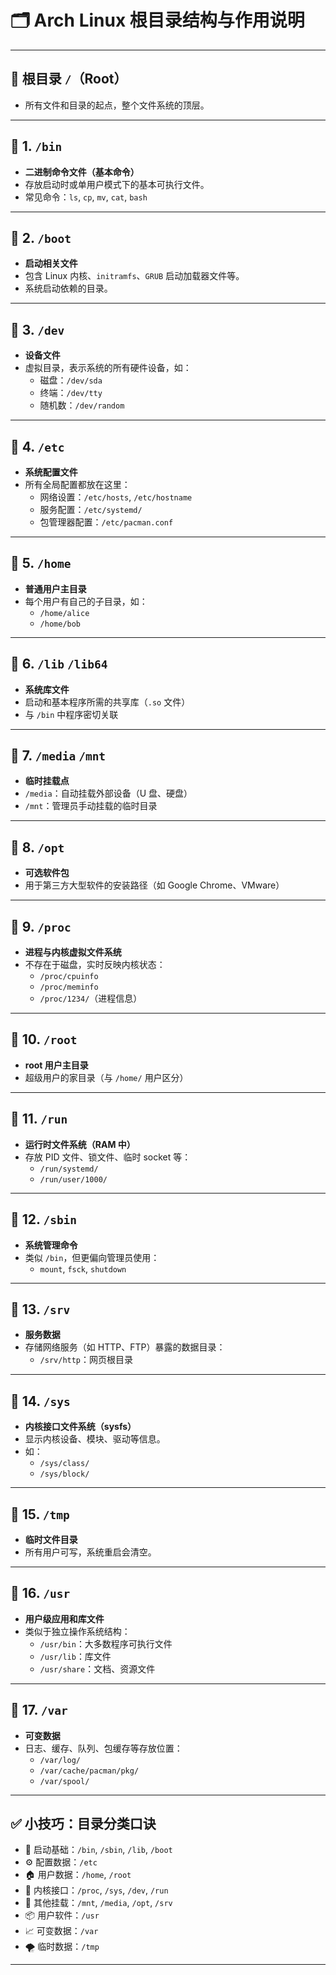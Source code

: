 # 🗂️ Arch Linux 根目录结构与作用说明

---

## 📁 根目录 `/`（Root）
- 所有文件和目录的起点，整个文件系统的顶层。

---

## 📂 1. `/bin`
- **二进制命令文件（基本命令）**
- 存放启动时或单用户模式下的基本可执行文件。
- 常见命令：`ls`, `cp`, `mv`, `cat`, `bash`

---

## 📂 2. `/boot`
- **启动相关文件**
- 包含 Linux 内核、`initramfs`、`GRUB` 启动加载器文件等。
- 系统启动依赖的目录。

---

## 📂 3. `/dev`
- **设备文件**
- 虚拟目录，表示系统的所有硬件设备，如：
  - 磁盘：`/dev/sda`
  - 终端：`/dev/tty`
  - 随机数：`/dev/random`

---

## 📂 4. `/etc`
- **系统配置文件**
- 所有全局配置都放在这里：
  - 网络设置：`/etc/hosts`, `/etc/hostname`
  - 服务配置：`/etc/systemd/`
  - 包管理器配置：`/etc/pacman.conf`

---

## 📂 5. `/home`
- **普通用户主目录**
- 每个用户有自己的子目录，如：
  - `/home/alice`
  - `/home/bob`

---

## 📂 6. `/lib` `/lib64`
- **系统库文件**
- 启动和基本程序所需的共享库（`.so` 文件）
- 与 `/bin` 中程序密切关联

---

## 📂 7. `/media` `/mnt`
- **临时挂载点**
- `/media`：自动挂载外部设备（U 盘、硬盘）
- `/mnt`：管理员手动挂载的临时目录

---

## 📂 8. `/opt`
- **可选软件包**
- 用于第三方大型软件的安装路径（如 Google Chrome、VMware）

---

## 📂 9. `/proc`
- **进程与内核虚拟文件系统**
- 不存在于磁盘，实时反映内核状态：
  - `/proc/cpuinfo`
  - `/proc/meminfo`
  - `/proc/1234/`（进程信息）

---

## 📂 10. `/root`
- **root 用户主目录**
- 超级用户的家目录（与 `/home/` 用户区分）

---

## 📂 11. `/run`
- **运行时文件系统（RAM 中）**
- 存放 PID 文件、锁文件、临时 socket 等：
  - `/run/systemd/`
  - `/run/user/1000/`

---

## 📂 12. `/sbin`
- **系统管理命令**
- 类似 `/bin`，但更偏向管理员使用：
  - `mount`, `fsck`, `shutdown`

---

## 📂 13. `/srv`
- **服务数据**
- 存储网络服务（如 HTTP、FTP）暴露的数据目录：
  - `/srv/http`：网页根目录

---

## 📂 14. `/sys`
- **内核接口文件系统（sysfs）**
- 显示内核设备、模块、驱动等信息。
- 如：
  - `/sys/class/`
  - `/sys/block/`

---

## 📂 15. `/tmp`
- **临时文件目录**
- 所有用户可写，系统重启会清空。

---

## 📂 16. `/usr`
- **用户级应用和库文件**
- 类似于独立操作系统结构：
  - `/usr/bin`：大多数程序可执行文件
  - `/usr/lib`：库文件
  - `/usr/share`：文档、资源文件

---

## 📂 17. `/var`
- **可变数据**
- 日志、缓存、队列、包缓存等存放位置：
  - `/var/log/`
  - `/var/cache/pacman/pkg/`
  - `/var/spool/`

---

## ✅ 小技巧：目录分类口诀

- 🔧 启动基础：`/bin`, `/sbin`, `/lib`, `/boot`
- ⚙️ 配置数据：`/etc`
- 🏠 用户数据：`/home`, `/root`
- 🧠 内核接口：`/proc`, `/sys`, `/dev`, `/run`
- 💾 其他挂载：`/mnt`, `/media`, `/opt`, `/srv`
- 📦 用户软件：`/usr`
- 📈 可变数据：`/var`
- 🌪️ 临时数据：`/tmp`

---
